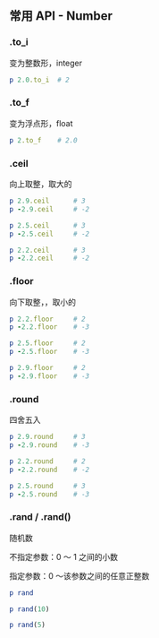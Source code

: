 ## 常用 API - Number

### .to_i

变为整数形，integer

```ruby
p 2.0.to_i	# 2
```

### .to_f

变为浮点形，float

```ruby
p 2.to_f	# 2.0
```

### .ceil

向上取整，取大的

```ruby
p 2.9.ceil		# 3
p -2.9.ceil		# -2

p 2.5.ceil		# 3
p -2.5.ceil		# -2

p 2.2.ceil		# 3
p -2.2.ceil		# -2
```

### .floor

向下取整，，取小的

```ruby
p 2.2.floor		# 2
p -2.2.floor	# -3

p 2.5.floor		# 2
p -2.5.floor	# -3

p 2.9.floor		# 2
p -2.9.floor	# -3
```

### .round

四舍五入

```ruby
p 2.9.round		# 3
p -2.9.round	# -3

p 2.2.round		# 2
p -2.2.round	# -2

p 2.5.round		# 3
p -2.5.round	# -3
```

### .rand / .rand()

随机数

不指定参数：0 ～ 1 之间的小数

指定参数：0 ～该参数之间的任意正整数

```ruby
p rand

p rand(10)

p rand(5)
```

```ruby

```
